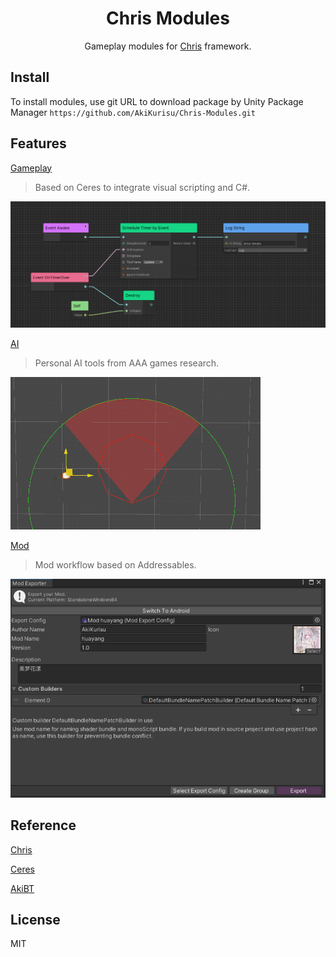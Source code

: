 <div align="center">

# Chris Modules

Gameplay modules for [Chris](https://github.com/AkiKurisu/Chris) framework.

</div>

## Install
To install modules, use git URL to download package by Unity Package Manager ```https://github.com/AkiKurisu/Chris-Modules.git```

## Features

[Gameplay](./Documentation~/Gameplay.md)
>Based on Ceres to integrate visual scripting and C#.

![Visual Scripting](./Documentation~/Images/visual_scripting.png)

[AI](./Documentation~/AI.md)

>Personal AI tools from AAA games research. 

![FieldViewPrime](./Documentation~/Images/fov-prime.gif)

[Mod](./Documentation~/Mod.md) 
> Mod workflow based on Addressables. 

![Mod Exporter](./Documentation~/Images/mod_exporter.png)

## Reference

[Chris](https://github.com/AkiKurisu/Chris)

[Ceres](https://github.com/AkiKurisu/Ceres)

[AkiBT](https://github.com/AkiKurisu/AkiBT)

## License

MIT